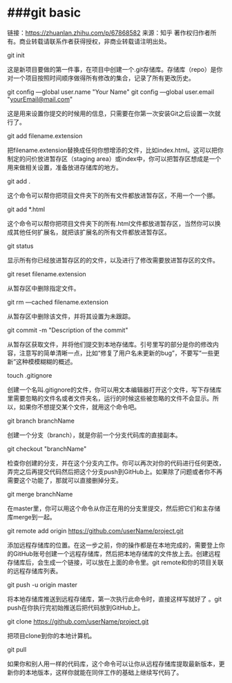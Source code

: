 ###git basic
==========================================
链接：https://zhuanlan.zhihu.com/p/67868582
来源：知乎
著作权归作者所有。商业转载请联系作者获得授权，非商业转载请注明出处。

git init

这是新项目要做的第一件事，在项目中创建一个.git存储库。存储库（repo）是你对一个项目按照时间顺序做得所有修改的集合，记录了所有更改历史。

git config —global user.name "Your Name"
git config —global user.email "yourEmail@mail.com"

这是用来设置你提交的时候用的信息，只需要在你第一次安装Git之后设置一次就行了。

git add filename.extension

把filename.extension替换成任何你想增添的文件，比如index.html。这可以把你制定的问价放进暂存区（staging area）或index中，你可以把暂存区想成是一个用来做相关设置，准备放进存储库的地方。

git add .

这个命令可以帮你把项目文件夹下的所有文件都放进暂存区，不用一个一个挪。

git add *.html

这个命令可以帮你把项目文件夹下的所有.html文件都放进暂存区，当然你可以换成其他任何扩展名，就把该扩展名的所有文件都放进暂存区。

git status

显示所有你已经放进暂存区的的文件，以及进行了修改需要放进暂存区的文件。

git reset filename.extension

从暂存区中删除指定文件。

git rm —cached filename.extension

从暂存区中删除该文件，并将其设置为未跟踪。

git commit -m "Description of the commit"

从暂存区获取文件，并将他们提交到本地存储库。引号里写的部分是你的修改内容，注意写的简单清晰一点，比如“修复了用户名未更新的bug”，不要写“一些更新”这种模模糊糊的概述。

touch .gitignore

创建一个名叫.gitignore的文件，你可以用文本编辑器打开这个文件，写下存储库里需要忽略的文件名或者文件夹名，运行的时候这些被忽略的文件不会显示。所以，如果你不想提交某个文件，就用这个命令吧。

git branch branchName

创建一个分支（branch），就是你前一个分支代码库的直接副本。

git checkout "branchName"

检查你创建的分支，并在这个分支内工作。你可以再次对你的代码进行任何更改，弄完之后再提交代码然后把这个分支push到GitHub上。如果除了问题或者你不再需要这个功能了，那就可以直接删掉分支。

git merge branchName

在master里，你可以用这个命令从你正在用的分支里提交，然后把它们和主存储库merge到一起。

git remote add origin https://github.com/userName/project.git

添加远程存储库的位置。在这一步之前，你的操作都是在本地完成的，需要登上你的GitHub账号创建一个远程存储库，然后把本地存储库的文件放上去。创建远程存储库后，会生成一个链接，可以放在上面的命令里。git remote和你的项目关联的远程存储库列表。

git push -u origin master

将本地存储库推送到远程存储库，第一次执行此命令时，直接这样写就好了 。git push在你执行完初始推送后把代码放到GitHub上。

git clone https://github.com/userName/project.git

把项目clone到你的本地计算机。

git pull

如果你和别人用一样的代码库，这个命令可以让你从远程存储库提取最新版本，更新你的本地版本，这样你就能在同伴工作的基础上继续写代码了。

